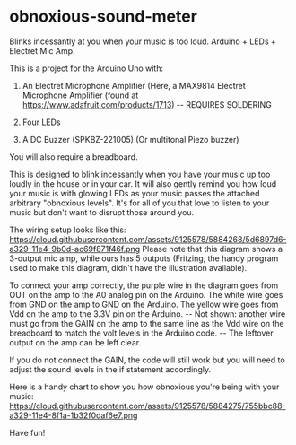 # obnoxious-sound-meter
Blinks incessantly at you when your music is too loud. Arduino + LEDs + Electret Mic Amp.

This is a project for the Arduino Uno with:

1) An Electret Microphone Amplifier (Here, a MAX9814 Electret Microphone Amplifier (found at https://www.adafruit.com/products/1713)
-- REQUIRES SOLDERING

2) Four LEDs

3) A DC Buzzer (SPKBZ-221005) (Or multitonal Piezo buzzer)

You will also require a breadboard.

This is designed to blink incessantly when you have your music up too loudly in the house or in your car. It will also gently remind you how loud your music is with glowing LEDs as your music passes the attached arbitrary "obnoxious levels". It's for all of you that love to listen to your music but don't want to disrupt those around you. 

The wiring setup looks like this:
https://cloud.githubusercontent.com/assets/9125578/5884268/5d6897d6-a329-11e4-9b0d-ac69f871f46f.png
Please note that this diagram shows a 3-output mic amp, while ours has 5 outputs (Fritzing, the handy program used to make this diagram, didn't have the illustration available).  

To connect your amp correctly, the purple wire in the diagram goes from OUT on the amp to the A0 analog pin on the Arduino.
The white wire goes from GND on the amp to GND on the Arduino.
The yellow wire goes from Vdd on the amp to the 3.3V pin on the Arduino.
-- Not shown: another wire must go from the GAIN on the amp to the same line as the Vdd wire on the breadboard to match the volt levels in the Arduino code.
-- The leftover output on the amp can be left clear.

If you do not connect the GAIN, the code will still work but you will need to adjust the sound levels in the if statement accordingly.

Here is a handy chart to show you how obnoxious you're being with your music:
https://cloud.githubusercontent.com/assets/9125578/5884275/755bbc88-a329-11e4-8f1a-1b32f0daf6e7.png

Have fun!
